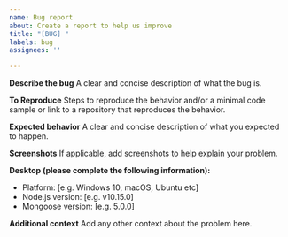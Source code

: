 ```yaml
---
name: Bug report
about: Create a report to help us improve
title: "[BUG] "
labels: bug
assignees: ''

---
```


**Describe the bug**
A clear and concise description of what the bug is.

**To Reproduce**
Steps to reproduce the behavior and/or a minimal code sample or link to a repository that reproduces the behavior.

**Expected behavior**
A clear and concise description of what you expected to happen.

**Screenshots**
If applicable, add screenshots to help explain your problem.

**Desktop (please complete the following information):**
 - Platform: [e.g. Windows 10, macOS, Ubuntu etc]
 - Node.js version: [e.g. v10.15.0]
 - Mongoose version: [e.g. 5.0.0]

**Additional context**
Add any other context about the problem here.
